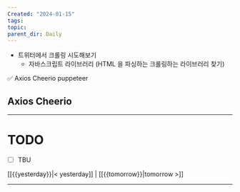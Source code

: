 ```yaml
---
Created: "2024-01-15"
tags: 
topic: 
parent_dir: Daily
---
```

- 트위터에서 크롤링 시도해보기
	- 자바스크립트 라이브러리 (HTML 을 파싱하는 크롤링하는 라이브러리 찾기)

✅ Axios Cheerio
puppeteer

## Axios Cheerio 


----
# TODO
- [ ] TBU 
  
[[{{yesterday}}|< yesterday]] | [[{{tomorrow}}|tomorrow >]]  
  
---  
